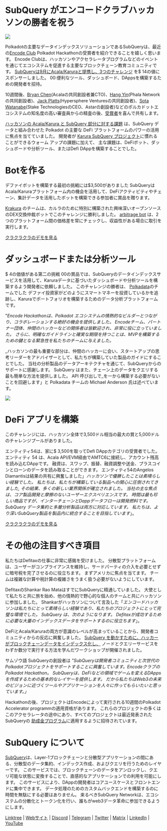 # SubQuery がエンコードクラブハッカソンの勝者を祝う

![](https://miro.medium.com/max/1400/1*KSv8qczywRPCEvWXeYiDNA.png)

Polkadotの主要なデータインデックスソリューションであるSubQueryは、最近の[Encode Club](https://www.encode.club/) Polkadot Hackathonの受賞者を紹介できることを嬉しく思います。 Encode Clubは、ハッカソンやアクセラレータプログラムなどのイベントを通じてエコシステムを促進する主要なブロックチェーン教育コミュニティです。  [SubQueryは9月にAcala/Karuraと提携し、3つのチャレンジ](https://subquery.medium.com/september-2021-recap-783b9b574b42)  を$ 14の値にスポンサーしました。 00:便利なツール、ダッシュボード、DAppsを構築するための開発者を招待。

10週間後、[Bryan Chen](https://twitter.com/XiliangChen)(Acalaの共同創設者兼CTO)、[Hang Yin](https://twitter.com/bgmshana)(Phala Networkの共同創設者)、[Jack Platts](https://twitter.com/jackbplatts)(Hypersphere Venturesの共同創設者)、[Sota Watanabe](https://twitter.com/WatanabeSota)(Stake TechnologiesのCEO、Astarの創設者)などのポルカドットエコシステムの知名度の高い審査員からの精査の後、[受賞者](https://medium.com/encode-club/polkadot-hack-finale-prizewinners-and-summary-931627c64d9)を喜んで共有します。

[ハッカソンの Acala/Karura と SubQuery 部分に対する課題](https://medium.com/encode-club/polkadot-hack-challenges-7cfeba1a4c0e)  は、SubQuery データと組み合わせた Polkadot の主要な DeFi プラットフォームのパワーの活用に焦点を当てていました。 開発者が  [Karura SubQuery プロジェクト](https://explorer.subquery.network/subquery/AcalaNetwork/karura)に慣れることができるウォーム アップの課題に加えて、 主な課題は、DeFiボット、ダッシュボードや分析ツール、またはDefi DAppを構築することでした。

# Botを作る

デファイボットを構築する最初の挑戦には$3,500がありました SubQueryはAcala/Karuraプラットフォーム内の機会を活用して、DeFiアクティビティやチェーン、集計データを活用したボットを構築できる参加者に賞品を贈ります。

[Krakura](https://github.com/houtenbos/krakura-bot)  のチームは、カルラのために特別に構築された興味深いオープンソースのDEX交換仲裁ボットでこのチャレンジに勝利しました。  [arbitrage bot](https://github.com/houtenbos/krakura-bot)  は、2つのプラットフォーム間の価格差を常にチェックし、収益性がある場合に取引を実行します。

[クラクラクラのデモを見る](https://youtu.be/G7TNTzMDijU)

# ダッシュボードまたは分析ツール

$ 4の価値がある第二の挑戦 00の賞品では、SubQueryのデータインデックスサービスを活用して、Karuraデータに基づいたダッシュボードや分析ツールを構築するよう開発者に依頼しました。 このチャレンジの勝者は、  [Polkadata](https://www.polkadata.xyz/)のチームでした デファイ投資家がどのようにスマートマネーを投資しているかを追跡し、Karuraでポートフォリオを構築するためのデータ分析プラットフォームです。

"_Encode Hackathonは、Polkadot エコシステムの情熱的なビルダーとつながり、コラボレーションする絶好の機会を提供しました。 Encodeチーム、パートナー団体、仲間のハッカーなどの関係者は皆歓迎され、非常に役に立っていました。 さらに、明確なガイドラインと確実な期限を持つことは、MVPを構築するための鍵となる緊急性を私たちのチームに与えました。_

_ハッカソンの最も重要な部分は、仲間のハッカーに会い、スタートアップの思考リーダーをアドバイザーとして、私たちが構築していた製品のガイドにすることでした。 当社の分析製品のデータアーキテクチャを通じて、SubQueryからのサポートに感謝します。 SubQuery はまた、チェーン上のデータをクエリする最も簡単な方法を提供しました。 API 呼び出しで_を一から構築する必要がないことを回避します」と Polkadata チームの Michael Anderson 氏は述べています。

![](https://miro.medium.com/max/1400/0*o01LCEIOu-FyUOWx)

# DeFi アプリを構築

このチャレンジには、ハッカソン全体で3,500ドル相当の最大の賞と5,000ドルのチャレンジプールがありました。

エンティティ54は、家に$ 3,500を取ってDefi DAppカテゴリの受賞者でした。 エンティティ 54 は、Acala API/EVM経由でAMTC6に接続し、アカウント残高を読み込むDAppです。 融資は、スワップ、振替、融資調整や送金、プラスコインとローンのデータを読み取ることができます。 エンティティ54のAngelos Diamantisは結果の共有に興奮しました」_ハッカソンで優勝したことは素晴らしい経験でした。 私たちは、私たちが構築している製品への関心に圧倒されてきました, その結果、多くの新しい業界関係が確立されました。 当社の主な焦点は、コア製品開発と摩擦のないユーザーエクスペリエンスです。 時間は最も珍しい商品ですが、インターチェーンとDappデータフローは開発燃料です。 SubQuery データ集約と多層分析製品は両方に対応しています。 私たちは、より深いSubQuery製品を製品内に統合することを目指しています_」。

[クラクラクラのデモを見る](https://youtu.be/fU1BRVOtx2o)

# その他の注目すべき項目

私たちはDefitaxの仕事に非常に感銘を受けました。 分散型プラットフォームは、ユーザーがコンプライアンスを維持し、サードパーティの介入を必要とせずに暗号税を完了させるのに役立ちます。 まずアメリカに焦点を当てます。 チームは複雑な計算や税計算の複雑さをうまく扱う必要がないようにしています。

DefitaxのShankar Rao MataはすでにSubQueryに精通していました。 大使として私たちと共に旅を始め、他の情熱的で野心的な個人のチームと共にハッカソンに参加しました。 Shankarがハッカソンについて言及した「_エンコードハッカソンは私たちにとって素晴らしい経験であり、私たちのプロジェクトにとって完璧な環境でした。 SubQuery は、次のようになります。 Defitaxが成功するために必要な大量のインデックスデータをサポートするのに役立ちます_」。

DeFiとAcala/Karuraの両方が意識のレベルが高まっていることから、開発者コミュニティからの反応に興奮しました。 [SubQuery を動かすために、ハッカーがブロックチェーンデータをインデックス化し、](https://www.youtube.com/watch?v=QUtWC_LZM8Q)  ノードとクエリーサービスをわずか数分で実行する方法を学んだワークショップが開催されました。

サムゾウ語 SubQueryの創設者は  _"SubQueryは開発者コミュニティと次世代のPolkadotプロジェクトをサポートすることに興奮しています。EncodeクラブのPolkadot Hackathon。 SubQueryは、DeFiなどの領域でゲームを変えるDAppsを作成するための基本的なレイヤーを提供します。 だから私たちはWeb3の未来のビジョンに近づくツールやアプリケーションを人々に作ってもらいたいと思っています。」_

Hackathonの後、プロジェクトはEncodeによって実行される10週間のPolkadot Accelerator programmの適用資格があります。 これらのプロジェクトの多くはこのアクセラレータの途中にあり、すべてのプロジェクトは最近発表されたSubQueryの  [助成金プログラム](https://subquery.network/grants)に適用するように招待されています。

# SubQuery について

[SubQuery](https://subquery.network/)は、Layer-1ブロックチェーンと分散型アプリケーションの間にある、分散型のデータ集約、インデックス作成、およびクエリを行うためのレイヤーです。 このサービスでは、ブロックチェーンのデータをアンロックし、クエリ可能な状態に変換することで、直感的なアプリケーションでの利用を可能にします。 このサービスにより、DAppの開発者はコアユースケースとフロントエンドに集中できます。 データ処理のためのカスタムバックエンドを構築するのに時間を無駄にする必要はありません。 来るべきSubQuery Networkは、エコシステムの分散化とトークン化を行い、誰もがweb3データ革命に参加できるようにします。

​​[Linktree](https://linktr.ee/subquerynetwork) | [Webサイト](https://subquery.network/) | [Discord](https://discord.com/invite/78zg8aBSMG) | [Telegram](https://t.me/subquerynetwork) | [Twitter](https://twitter.com/subquerynetwork) | [Matrix](https://matrix.to/#/#subquery:matrix.org) | [LinkedIn](https://www.linkedin.com/company/subquery) | [YouTube](https://www.youtube.com/channel/UCi1a6NUUjegcLHDFLr7CqLw)
